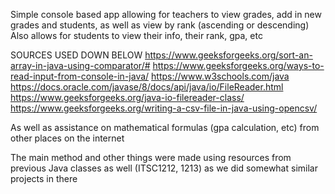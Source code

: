 Simple console based app allowing for teachers to view grades, add in new grades and students, as well as view by rank (ascending or descending)
Also allows for students to view their info, their rank, gpa, etc

SOURCES USED DOWN BELOW
https://www.geeksforgeeks.org/sort-an-array-in-java-using-comparator/#
https://www.geeksforgeeks.org/ways-to-read-input-from-console-in-java/
https://www.w3schools.com/java
https://docs.oracle.com/javase/8/docs/api/java/io/FileReader.html
https://www.geeksforgeeks.org/java-io-filereader-class/
https://www.geeksforgeeks.org/writing-a-csv-file-in-java-using-opencsv/

As well as assistance on mathematical formulas (gpa calculation, etc) from other places on the internet

The main method and other things were made using resources from previous Java classes as well (ITSC1212, 1213) as we did somewhat similar projects in there